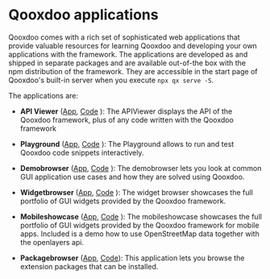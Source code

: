 # Qooxdoo applications

Qooxdoo comes with a rich set of sophisticated web applications that
provide valuable resources for learning Qooxdoo and developing your
own applications with the framework. The applications are developed as
and shipped in separate packages and are available out-of-the box with
the npm distribution of the  framework. They are accessible in the
start page of Qooxdoo's built-in server when you execute `npx qx serve
-S`.

The applications are:

-   **API Viewer**  ([App](apps://apiviewer), [Code](https://github.com/Qooxdoo/qxl.apiviewer)
                 ):  The APIViewer displays the API of the Qooxdoo
    framework, plus of any code written with the Qooxdoo framework

-   **Playground**  ([App](apps://playground), [Code](https://github.com/Qooxdoo/qxl.playground)
                 ):  The Playground allows to run and test Qooxdoo code
    snippets interactively.

-   **Demobrowser**  ([App](apps://demobrowser), [Code](https://github.com/Qooxdoo/qxl.demobrowser)
                 ):  The demobrowser lets you look at common GUI
    application use cases and how they  are solved using Qooxdoo.

-   **Widgetbrowser**  ([App](apps://widgetbrowser), [Code](https://github.com/Qooxdoo/qxl.widgetbrowser)
                 ): The widget browser showcases the full portfolio of GUI
    widgets provided by the Qooxdoo framework.

-   **Mobileshowcase**  ([App](apps://mobileshowcase), [Code](https://github.com/Qooxdoo/qxl.mobileshowcase)
                 ): The mobileshowcase showcases the full portfolio of GUI
    widgets provided by the Qooxdoo framework for mobile apps. Included is
    a demo how to use OpenStreetMap data together with the openlayers api.

-   **Packagebrowser**  ([App](http://www.qooxdoo.org/qxl.packagebrowser), 
    [Code](https://github.com/Qooxdoo/qxl.packagebrowser)): This
    application lets you browse the extension packages that can be
    installed.
